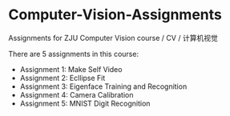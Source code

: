 # Computer-Vision-Assignments
Assignments for ZJU Computer Vision course / CV / 计算机视觉

There are 5 assignments in this course:

- Assignment 1: Make Self Video
- Assignment 2: Ecllipse Fit
- Assignment 3: Eigenface Training and Recognition
- Assignment 4: Camera Calibration
- Assignment 5: MNIST Digit Recognition